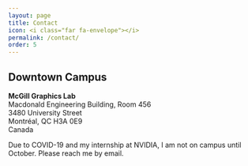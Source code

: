```yaml
---
layout: page
title: Contact
icon: <i class="far fa-envelope"></i>
permalink: /contact/
order: 5
---
```


## Downtown Campus
__McGill Graphics Lab__<br>
Macdonald Engineering Building, Room 456 <br>
3480 University Street<br>
Montréal, QC H3A 0E9<br>
Canada

<div class="alert">
  Due to COVID-19 and my internship at NVIDIA, I am not on campus until October. Please reach me by email.
</div>